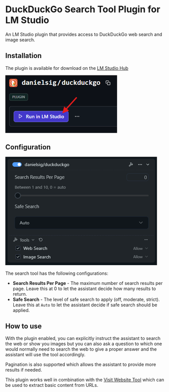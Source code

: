 # DuckDuckGo Search Tool Plugin for LM Studio

An LM Studio plugin that provides access to DuckDuckGo web search and image search.

## Installation

The plugin is available for download on the
[LM Studio Hub](https://lmstudio.ai/danielsig/duckduckgo/files/src/toolsProvider.ts)

![click the "Run in LM Studio" button](/docs/assets/how_to_install_on_lm_studio_hub.png)

## Configuration

![DuckDuckGo Search Tool Configuration](/docs/assets/configuration.png)

The search tool has the following configurations:

- **Search Results Per Page** - The maximum number of search results per page. Leave this at 0 to let the assistant decide how many results to return.
- **Safe Search** - The level of safe search to apply (off, moderate, strict). Leave this at `Auto` to let the assistant decide if safe search should be applied.
  
## How to use

With the plugin enabled, you can explicitly instruct the assistant to search the web or show you images but you can also ask a question to which one would normally need to search the web to give a proper answer and the assistant will use the tool accordingly.

Pagination is also supported which allows the assistant to provide more results if needed.

This plugin works well in combination with the [Visit Website Tool](https://github.com/danielsig/lms-plugin-visit-website) which can be used to extract basic content from URLs.
